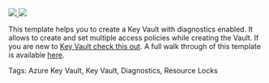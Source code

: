 <a href="https://portal.azure.com/#create/Microsoft.Template/uri/https%3A%2F%2Fraw.githubusercontent.com%2FAzure%2Fazure-quickstart-templates%2Fmaster%2F201-key-vault-with-logging-create%2Fazuredeploy.json" target="_blank">
    <img src="http://azuredeploy.net/deploybutton.png"/>
</a>
<a href="http://armviz.io/#/?load=https%3A%2F%2Fraw.githubusercontent.com%2FAzure%2Fazure-quickstart-templates%2Fmaster%2F201-key-vault-with-logging-create%2Fazuredeploy.json" target="_blank">
    <img src="http://armviz.io/visualizebutton.png"/>
</a>

This template helps you to create a Key Vault with diagnostics enabled. It allows to create and set multiple access policies while creating the Vault. If you are new to [Key Vault check this out](https://azure.microsoft.com/en-us/services/key-vault/). A full walk through of this template is available [here](https://www.codeisahighway.com/creating-azure-key-vault-with-logging-using-azure-resource-manager-arm-templates/).

Tags: Azure Key Vault, Key Vault, Diagnostics, Resource Locks